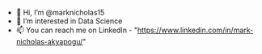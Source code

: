 - 👋 Hi, I’m @marknicholas15
- 👀 I’m interested in Data Science
- 📫 You can reach me on LinkedIn - "https://www.linkedin.com/in/mark-nicholas-akyapogu/"

<!---
marknicholas15/marknicholas15 is a ✨ special ✨ repository because its `README.md` (this file) appears on your GitHub profile.
You can click the Preview link to take a look at your changes.
--->

